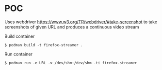 # POC

Uses webdriver https://www.w3.org/TR/webdriver/#take-screenshot to take screenshots of given URL
and produces a continuous video stream


Build container
```
$ podman build -t firefox-streamer .
```

Run container
```
$ podman run -e URL -v /dev/shm:/dev/shm -ti firefox-streamer
```
